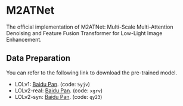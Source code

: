 # M2ATNet
The official implementation of M2ATNet: Multi-Scale Multi-Attention Denoising and Feature Fusion Transformer for Low-Light Image Enhancement.
## Data Preparation

You can refer to the following link to download the pre-trained model.

- LOLv1: [Baidu Pan](https://pan.baidu.com/s/1rZFrF-ePbl_vClMNnv40Qw). (code: `5yjv`)
- LOLv2-real: [Baidu Pan](https://pan.baidu.com/s/1TA_arjB5q94_L_pZfrSNlA). (code: `xgrv`)
- LOLv2-syn: [Baidu Pan](https://pan.baidu.com/s/1dJ3XTn3S5TuzLhoSifjFWQ). (code: `qy23`)
